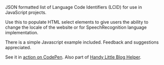 JSON formatted list of Language Code Identifiers (LCID) for use in JavaScript projects.

Use this to populate HTML select elements to give users the ability to change the locale of the website or for SpeechRecognition language implementation.

There is a simple Javascript example included. Feedback and suggestions appreciated.

See it in <a href="https://codepen.io/nulref/pen/PooKYwd">action on CodePen</a>.
Also part of <a href="https://smulholland.me/blog-helper">Handy Little Blog Helper</a>.



